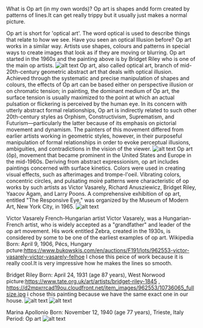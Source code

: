 What is Op art (in my own words)?
Op art is shapes andd form created by patterns of lines.It can get really trippy but it usually just makes a 
normal picture.

Op art is short for 'optical art'. The word optical is used to describe things that relate to how we see. Have you seen an optical Illusion before? 
Op art works in a similar way.
Artists use shapes, colours and patterns in special ways to create images that look as if they are moving or blurring. 
Op art started in the 1960s and the painting above is by Bridget Riley who is one of the main op artists.
![alt text](https://www.tate.org.uk/kids/explore/what-is/op-art.jpg)
Op art, also called optical art, branch of mid-20th-century geometric abstract art that deals with optical illusion. Achieved through the systematic 
and precise manipulation of shapes and colours, the effects of Op art can be based either on perspective 
illusion or on chromatic tension; in painting, the dominant medium of Op art, the surface tension is usually maximized to
the point at which an actual pulsation or flickering is perceived by the human eye. In its concern with utterly abstract formal relationships, 
Op art is indirectly related to such other 20th-century styles as Orphism, Constructivism, Suprematism, and Futurism—particularly the latter because of 
its emphasis on pictorial movement and dynamism. The painters of this movement differed from earlier artists working in geometric styles, however, in their 
purposeful manipulation of formal relationships in order to evoke perceptual illusions, ambiguities, and contradictions in the vision of the viewer.
![alt text](https://www.britannica.com/art/Op-art)
Op art (ŏp), movement that became prominent in the United States and Europe in the mid-1960s. 
Deriving from abstract expressionism, op art includes paintings concerned with surface kinetics.
Colors were used in creating visual effects, such as afterimages and trompe-l'oeil. 
Vibrating colors, concentric circles, and pulsating moiré patterns were characteristic of op works by such artists as Victor Vasarely, 
Richard Anusziewicz, Bridget Riley, Yaacov Agam, and Larry Poons. A comprehensive exhibition of op art, entitled 
"The Responsive Eye," was organized by the Museum of Modern Art, New York City, in 1965.
![alt text](https://www.encyclopedia.com/literature-and-arts/art-and-architecture/american-art/op-art)

Victor Vasarely
French-Hungarian artist
Victor Vasarely, was a Hungarian-French artist, who is widely accepted as a "grandfather" and leader of the op art movement. His work entitled Zebra, created in the 1930s, is considered by some to be one of the earliest examples of op art. Wikipedia
Born: April 9, 1906, Pécs, Hungary
pcture:https://www.bukowskis.com/en/auctions/F191/lots/962553-victor-vasarely-victor-vasarely-felhoe
I chose this peice of work because it is really cool.It is very impressive how he makes the lines so smooth.

Bridget Riley
Born: April 24, 1931 (age 87 years), West Norwood
picture:https://www.tate.org.uk/art/artists/bridget-riley-1845 , https://d2mpxrrcad19ou.cloudfront.net/item_images/962553/10736065_fullsize.jpg
i chose this painting because we have the same exact one in our house.
![alt text](https://d2mpxrrcad19ou.cloudfront.net/item_images/962553/10736064_bukobject.jpg)
![alt text](https://www.tate.org.uk/art/images/work/T/T00/T00616_10.jpg)

Marina Apollonio
Born: November 12, 1940 (age 77 years), Trieste, Italy
Period: Op art
![alt text](http://mrkcoolhunting.com/img/posts/3510-Marina-Apollonio.jpg)
